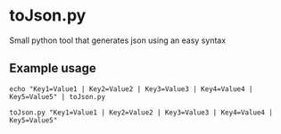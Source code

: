 # toJson.py

Small python tool that generates json using an easy syntax

## Example usage

` echo "Key1=Value1 | Key2=Value2 | Key3=Value3 | Key4=Value4 | Key5=Value5" | toJson.py `

` toJson.py "Key1=Value1 | Key2=Value2 | Key3=Value3 | Key4=Value4 | Key5=Value5" `
